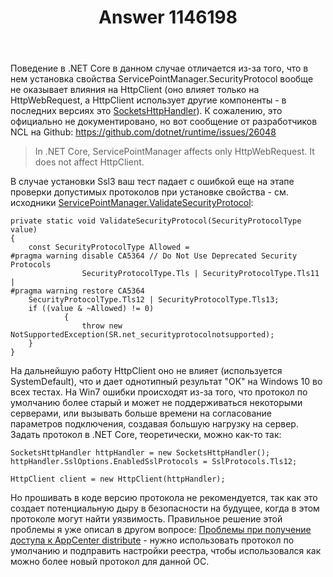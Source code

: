 ﻿---
title: "Answer 1146198"
se.owner.user_id: 240512
se.owner.display_name: "MSDN.WhiteKnight"
se.owner.link: "https://ru.stackoverflow.com/users/240512/msdn-whiteknight"
se.answer_id: 1146198
se.question_id: 1145932
se.post_type: answer
se.is_accepted: True
---
<p>Поведение в .NET Core в данном случае отличается из-за того, что в нем установка свойства ServicePointManager.SecurityProtocol вообще не оказывает влияния на HttpClient (оно влияет только на HttpWebRequest, а HttpClient использует другие компоненты - в последних версиях это <a href="https://docs.microsoft.com/en-us/dotnet/api/system.net.http.socketshttphandler?view=netcore-3.1" rel="nofollow noreferrer">SocketsHttpHandler</a>). К сожалению, это официально не документировано, но вот сообщение от разработчиков NCL на Github: <a href="https://github.com/dotnet/runtime/issues/26048" rel="nofollow noreferrer">https://github.com/dotnet/runtime/issues/26048</a></p>
<blockquote>
<p>In .NET Core, ServicePointManager affects only HttpWebRequest. It does not affect HttpClient.</p>
</blockquote>
<p>В случае установки Ssl3 ваш тест падает с ошибкой еще на этапе проверки допустимых протоколов при установке свойства - см. исходники <a href="https://github.com/dotnet/runtime/blob/master/src/libraries/System.Net.ServicePoint/src/System/Net/ServicePointManager.cs#L36" rel="nofollow noreferrer">ServicePointManager.ValidateSecurityProtocol</a>:</p>

<pre><code>private static void ValidateSecurityProtocol(SecurityProtocolType value)
{
    const SecurityProtocolType Allowed =
#pragma warning disable CA5364 // Do Not Use Deprecated Security Protocols
                SecurityProtocolType.Tls | SecurityProtocolType.Tls11 |
#pragma warning restore CA5364
    SecurityProtocolType.Tls12 | SecurityProtocolType.Tls13;
    if ((value &amp; ~Allowed) != 0)
            {
                throw new NotSupportedException(SR.net_securityprotocolnotsupported);
    }
}
</code></pre>
<p>На дальнейшую работу HttpClient оно не влияет (используется SystemDefault), что и дает однотипный результат &quot;ОК&quot; на Windows 10 во всех тестах. На Win7 ошибки происходят из-за того, что протокол по умолчанию более старый и может не поддерживаться некоторыми серверами, или вызывать больше времени на согласование параметров подключения, создавая большую нагрузку на сервер. Задать протокол в .NET Core, теоретически, можно как-то так:</p>

<pre><code>SocketsHttpHandler httpHandler = new SocketsHttpHandler();
httpHandler.SslOptions.EnabledSslProtocols = SslProtocols.Tls12;

HttpClient client = new HttpClient(httpHandler);
</code></pre>
<p>Но прошивать в коде версию протокола не рекомендуется, так как это создает потенциальную дыру в безопасности на будущее, когда в этом протоколе могут найти уязвимость. Правильное решение этой проблемы я уже описал в другом вопросе: <a href="https://ru.stackoverflow.com/questions/1140565/">Проблемы при получение доступа к AppCenter distribute</a> - нужно использовать протокол по умолчанию и подправить настройки реестра, чтобы использовался как можно более новый протокол для данной ОС.</p>
